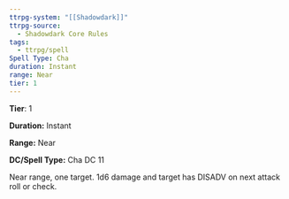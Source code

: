```yaml
---
ttrpg-system: "[[Shadowdark]]"
ttrpg-source:
  - Shadowdark Core Rules
tags:
  - ttrpg/spell
Spell Type: Cha
duration: Instant
range: Near
tier: 1
---
```

**Tier**: 1

**Duration:** Instant

**Range:** Near

**DC/Spell Type:** Cha DC 11

Near range, one target. 1d6 damage and target has DISADV on next attack roll or check.